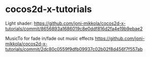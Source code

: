 cocos2d-x-tutorials
===================

Light shader:
https://github.com/joni-mikkola/cocos2d-x-tutorials/commit/8656893a1686019c8e0ddf816d2fa4e19b9ebae2

MusicTo for fade in/fade out music effects
https://github.com/joni-mikkola/cocos2d-x-tutorials/commit/2dc80c0559f9dfb09937c02b02f8d456f7f557ab
